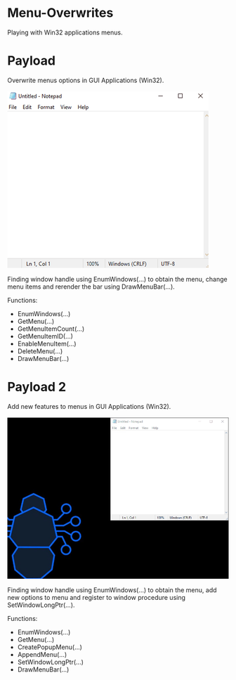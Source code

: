 # Menu-Overwrites
Playing with Win32 applications menus.


# Payload
Overwrite menus options in GUI Applications (Win32). <br> <br>
![alt text](https://raw.githubusercontent.com/proxytype/Menu-Overwrites/main/menu-overwrite.gif)

Finding window handle using EnumWindows(...) to obtain the menu,
change menu items and rerender the bar using DrawMenuBar(...).

Functions:
- EnumWindows(...)
- GetMenu(...)
- GetMenuItemCount(...)
- GetMenuItemID(...)
- EnableMenuItem(...)
- DeleteMenu(...)
- DrawMenuBar(...)

# Payload 2
Add new features to menus in GUI Applications (Win32). <br> <br>
![alt text](https://raw.githubusercontent.com/proxytype/Menu-Overwrites/main/menu-overwrite2.gif)

Finding window handle using EnumWindows(...) to obtain the menu,
add new options to menu and register to window procedure using SetWindowLongPtr(...).

Functions:
- EnumWindows(...)
- GetMenu(...)
- CreatePopupMenu(...)
- AppendMenu(...)
- SetWindowLongPtr(...)
- DrawMenuBar(...)
